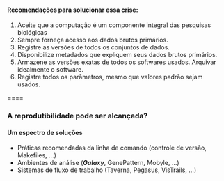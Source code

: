 <!-- .slide: data-background="img/containers.jpg" -->

#### Recomendações para solucionar essa crise:

1. Aceite que a computação é um componente integral das pesquisas biológicas
2. Sempre forneça acesso aos dados brutos primários.
3. Registre as versões de todos os conjuntos de dados.
4. Disponibilize metadados que expliquem seus dados brutos primários.
5. Armazene as versões exatas de todos os softwares usados. Arquivar idealmente o software.
6. Registre todos os parâmetros, mesmo que valores padrão sejam usados.

====

### A reprodutibilidade pode ser alcançada?
#### Um espectro de soluções

- Práticas recomendadas da linha de comando (controle de versão, Makefiles, ...)
- Ambientes de análise (**_Galaxy_**, GenePattern, Mobyle, ...)
- Sistemas de fluxo de trabalho (Taverna, Pegasus, VisTrails, ...)
